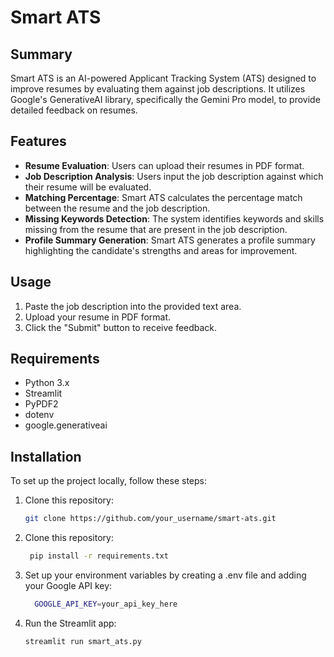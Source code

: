 # Smart ATS

## Summary

Smart ATS is an AI-powered Applicant Tracking System (ATS) designed to improve resumes by evaluating them against job descriptions. It utilizes Google's GenerativeAI library, specifically the Gemini Pro model, to provide detailed feedback on resumes.

## Features

- **Resume Evaluation**: Users can upload their resumes in PDF format.
- **Job Description Analysis**: Users input the job description against which their resume will be evaluated.
- **Matching Percentage**: Smart ATS calculates the percentage match between the resume and the job description.
- **Missing Keywords Detection**: The system identifies keywords and skills missing from the resume that are present in the job description.
- **Profile Summary Generation**: Smart ATS generates a profile summary highlighting the candidate's strengths and areas for improvement.

## Usage

1. Paste the job description into the provided text area.
2. Upload your resume in PDF format.
3. Click the "Submit" button to receive feedback.

## Requirements

- Python 3.x
- Streamlit
- PyPDF2
- dotenv
- google.generativeai

## Installation

To set up the project locally, follow these steps:

1. Clone this repository:

   ```bash
   git clone https://github.com/your_username/smart-ats.git

2. Clone this repository:

   ```bash
    pip install -r requirements.txt
   
3. Set up your environment variables by creating a .env file and adding your Google API key:

   ```bash
     GOOGLE_API_KEY=your_api_key_here
   
4. Run the Streamlit app:
   ```bash
   streamlit run smart_ats.py

